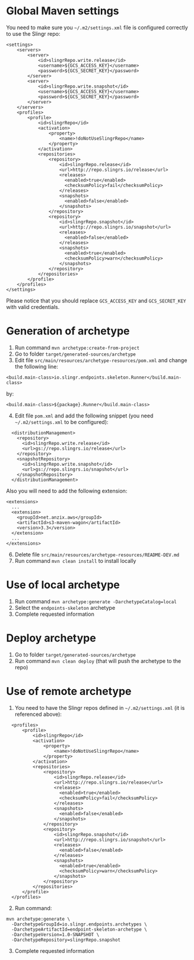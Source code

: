 # Global Maven settings

You need to make sure you `~/.m2/settings.xml` file is configured correctly to use the Slingr repo:

```
<settings>
    <servers>
        <server>
            <id>slingrRepo.write.release</id>
            <username>${GCS_ACCESS_KEY}</username>
            <password>${GCS_SECRET_KEY}</password>
        </server>
        <server>
            <id>slingrRepo.write.snapshot</id>
            <username>${GCS_ACCESS_KEY}</username>
            <password>${GCS_SECRET_KEY}</password>
        </server>
    </servers>
    <profiles>
        <profile>
            <id>slingrRepo</id>
            <activation>
                <property>
                    <name>!doNotUseSlingrRepo</name>
                </property>
            </activation>
            <repositories>
                <repository>
                    <id>slingrRepo.release</id>
                    <url>http://repo.slingrs.io/release</url>
                    <releases>
                      <enabled>true</enabled>
                      <checksumPolicy>fail</checksumPolicy>
                    </releases>
                    <snapshots>
                      <enabled>false</enabled>
                    </snapshots>
                </repository>
                <repository>
                    <id>slingrRepo.snapshot</id>
                    <url>http://repo.slingrs.io/snapshot</url>
                    <releases>
                      <enabled>false</enabled>
                    </releases>
                    <snapshots>
                      <enabled>true</enabled>
                      <checksumPolicy>warn</checksumPolicy>
                    </snapshots>
                </repository>
            </repositories>
        </profile>
    </profiles>
</settings>
```

Please notice that you should replace `GCS_ACCESS_KEY` and `GCS_SECRET_KEY` with valid credentials.

# Generation of archetype

1. Run command `mvn archetype:create-from-project`
2. Go to folder `target/generated-sources/archetype`
3. Edit file `src/main/resources/archetype-resources/pom.xml` and change the following line:
  ```
  <build.main-class>io.slingr.endpoints.skeleton.Runner</build.main-class>
  ```
  by:
  ```
  <build.main-class>${package}.Runner</build.main-class>
  ```
4. Edit file `pom.xml` and add the following snippet (you need `~/.m2/settings.xml` to be configured):
  ```
    <distributionManagement>
      <repository>
        <id>slingrRepo.write.release</id>
        <url>gs://repo.slingrs.io/release</url>
      </repository>
      <snapshotRepository>
        <id>slingrRepo.write.snapshot</id>
        <url>gs://repo.slingrs.io/snapshot</url>
      </snapshotRepository>
    </distributionManagement>
  ```
  Also you will need to add the following extension:
  ```
  <extensions>
    ...
    <extension>
      <groupId>net.anzix.aws</groupId>
      <artifactId>s3-maven-wagon</artifactId>
      <version>3.3</version>
    </extension>
    ...
  </extensions>
  ```
6. Delete file `src/main/resources/archetype-resources/README-DEV.md`
7. Run command `mvn clean install` to install locally

# Use of local archetype

1. Run command `mvn archetype:generate -DarchetypeCatalog=local`
2. Select the `endpoints-skeleton` archetype 
3. Complete requested information

# Deploy archetype

1. Go to folder `target/generated-sources/archetype`
2. Run command `mvn clean deploy` (that will push the archetype to the repo)

# Use of remote archetype

1. You need to have the Slingr repos defined in `~/.m2/settings.xml` (it is referenced above):
  ```
    <profiles>
        <profile>
            <id>slingrRepo</id>
            <activation>
                <property>
                    <name>!doNotUseSlingrRepo</name>
                </property>
            </activation>
            <repositories>
                <repository>
                    <id>slingrRepo.release</id>
                    <url>http://repo.slingrs.io/release</url>
                    <releases>
                      <enabled>true</enabled>
                      <checksumPolicy>fail</checksumPolicy>
                    </releases>
                    <snapshots>
                      <enabled>false</enabled>
                    </snapshots>
                </repository>
                <repository>
                    <id>slingrRepo.snapshot</id>
                    <url>http://repo.slingrs.io/snapshot</url>
                    <releases>
                      <enabled>false</enabled>
                    </releases>
                    <snapshots>
                      <enabled>true</enabled>
                      <checksumPolicy>warn</checksumPolicy>
                    </snapshots>
                </repository>
            </repositories>
        </profile>
    </profiles>
  ```
2. Run command:
  ```
  mvn archetype:generate \
    -DarchetypeGroupId=io.slingr.endpoints.archetypes \
    -DarchetypeArtifactId=endpoint-skeleton-archetype \
    -DarchetypeVersion=1.0-SNAPSHOT \
    -DarchetypeRepository=slingrRepo.snapshot
  ```
3. Complete requested information
